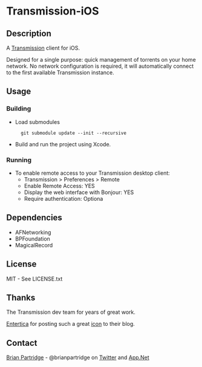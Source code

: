 # Transmission-iOS

## Description

A [Transmission](http://www.transmissionbt.com) client for iOS.

Designed for a single purpose: quick management of torrents on your home network.  No network configuration is required, it will automatically connect to the first available Transmission instance.

## Usage

### Building
- Load submodules

        git submodule update --init --recursive

- Build and run the project using Xcode.

### Running
- To enable remote access to your Transmission desktop client:
  - Transmission > Preferences > Remote
  - Enable Remote Access: YES
  - Display the web interface with Bonjour: YES
  - Require authentication: Optiona

## Dependencies

- AFNetworking
- BPFoundation
- MagicalRecord

## License

MIT - See LICENSE.txt

## Thanks

The Transmission dev team for years of great work.

[Entertica](http://www.entertica.com) for posting such a great [icon](http://entertica.tumblr.com/post/204376537/transmission-for-brurry) to their blog.

## Contact

[Brian Partridge](http://brianpartridge.name) - @brianpartridge on [Twitter](http://twitter.com/brianpartridge) and [App.Net](http://alpha.app.net/brianpartridge)